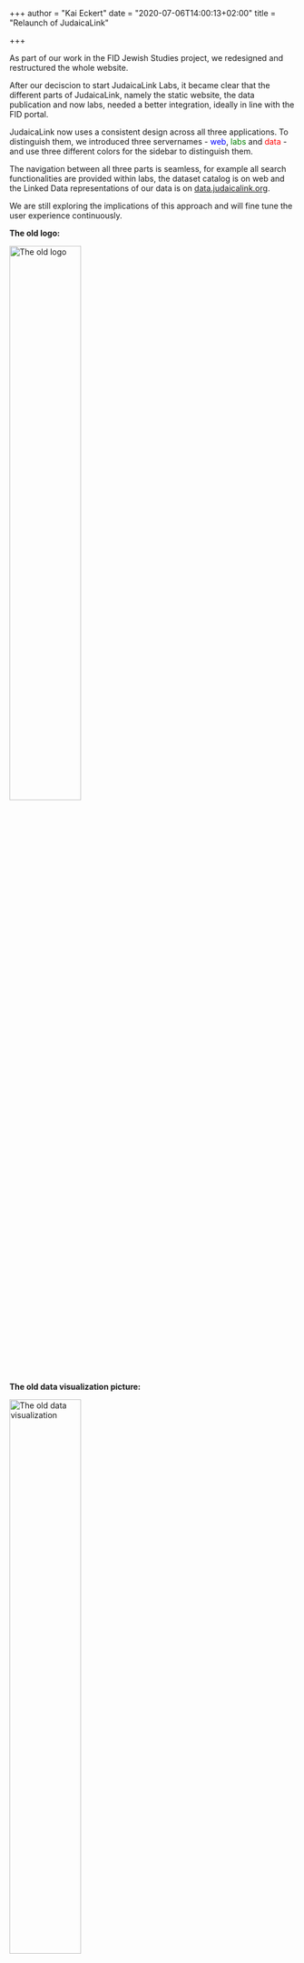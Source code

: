 +++
author = "Kai Eckert"
date = "2020-07-06T14:00:13+02:00"
title = "Relaunch of JudaicaLink"

+++

As part of our work in the FID Jewish Studies project, we redesigned and restructured the whole website.
<!--more-->

After our deciscion to start JudaicaLink Labs, it became clear that the different parts of JudaicaLink, namely the static website, the data publication and now labs, needed a better integration, ideally in line with the FID portal.

JudaicaLink now uses a consistent design across all three applications. To distinguish them, we introduced three servernames - <span style="color: blue">web</span>, <span style="color: green">labs</span> and <span style="color: red">data</span> - and use three different colors for the sidebar to distinguish them.

The navigation between all three parts is seamless, for example all search functionalities are provided within labs, the dataset catalog is on web and the Linked Data representations of our data is on <a href="http://data.judaicalink.org/data/bhr/Aach_Löb">data.judaicalink.org</a>.

We are still exploring the implications of this approach and will fine tune the user experience continuously.



<b>The old logo:</b>
<div class="d-flex justify-content-center">
<img class="picture_effect_news" src="/img/judaicalink-banner1.png" height="auto" width="50%" alt="The old logo"/>
</div>
<br><br>

<b>The old data visualization picture:</b>
<div class="d-flex justify-content-center">
<img class="picture_effect_news" src="/img/blue_homepage-graphics.png" height="auto" width="50%" alt="The old data visualization"/>
</div>

